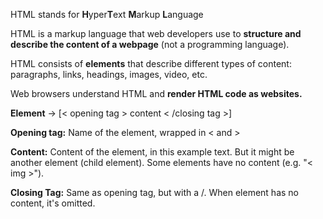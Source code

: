 HTML stands for **H**yper**T**ext **M**arkup **L**anguage

HTML is a markup language that web developers use to **structure and describe the content of a webpage** (not a programming language).

HTML consists of **elements** that describe different types of content: paragraphs, links, headings, images, video, etc.

Web browsers understand HTML and **render HTML code as websites.**

**Element** -> [< opening tag >  content  < /closing tag >]

**Opening tag:** Name of the element, wrapped in < and >

**Content:** Content of the element, in this example text. But it might be another element (child element). Some elements have no content (e.g. "< img >").

**Closing Tag:** Same as opening tag, but with a /. When element has no content, it's omitted. 
